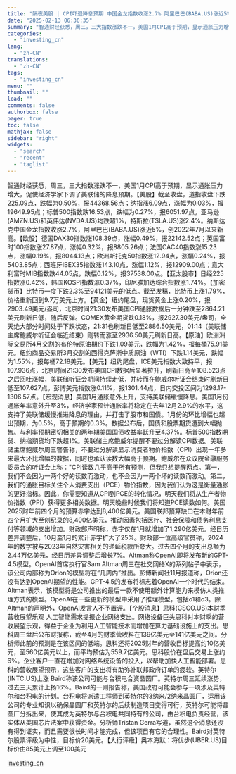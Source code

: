 ```yaml
---
title: "隔夜美股 | CPI吓退降息预期 中国金龙指数收涨2.7% 阿里巴巴(BABA.US)涨近5%"
date: "2025-02-13 06:36:35"
summary: "智通财经获悉，周三，三大指数涨跌不一，美国1月CPI高于预期，显示通胀压力增大，促使经济学家下调了..."
categories:
  - "investing_cn"
lang:
  - "zh-CN"
translations:
  - "zh-CN"
tags:
  - "investing_cn"
menu: ""
thumbnail: ""
lead: ""
comments: false
authorbox: false
pager: true
toc: false
mathjax: false
sidebar: "right"
widgets:
  - "search"
  - "recent"
  - "taglist"
---
```


智通财经获悉，周三，三大指数涨跌不一，美国1月CPI高于预期，显示通胀压力增大，促使经济学家下调了美联储的降息预期。【美股】截至收盘，道指收盘下跌225.09点，跌幅为0.50%，报44368.56点；纳指涨6.09点，涨幅为0.03%，报19649.95点；标普500指数跌16.53点，跌幅为0.27%，报6051.97点。亚马逊(AMZN.US)和英伟达(NVDA.US)均跌超1%，特斯拉(TSLA.US)涨2.4%。纳斯达克中国金龙指数收涨2.7%，阿里巴巴(BABA.US)涨近5%，创2022年7月以来新高。【欧股】德国DAX30指数涨108.39点，涨幅0.49%，报22142.52点；英国富时100指数涨27.87点，涨幅0.32%，报8805.26点；法国CAC40指数涨15.23点，涨幅0.19%，报8044.13点；欧洲斯托克50指数涨12.94点，涨幅0.24%，报5403.85点；西班牙IBEX35指数涨143.10点，涨幅1.12%，报12909.00点；意大利富时MIB指数跌44.05点，跌幅0.12%，报37538.00点。【亚太股市】日经225指数涨0.42%，韩国KOSPI指数涨0.37%，印尼雅加达综合指数涨1.74%。【加密货币】比特币一度下跌2.3%至94121美元的低点。截至发稿，比特币上涨1.79%，价格重新回到9.7万美元上方。【黄金】纽约尾盘，现货黄金上涨0.20%，报2903.49美元/盎司，北京时间21:30发布美国CPI通胀数据后一分钟跌至2864.21美元刷新日低，随后反弹。COMEX黄金期货跌0.18%，报2927.30美元/盎司，全天绝大部分时间处于下跌状态，21:31也刷新日低至2886.50美元，01:14（美联储主席鲍威尔听证会临近结束）则转而涨至2936.50美元刷新日高。【原油】欧洲洲际交易所4月交割的布伦特原油期价下跌1.09美元，跌幅为1.42%，报每桶75.91美元。纽约商品交易所3月交割的西得克萨斯中质原油（WTI）下跌1.14美元，跌幅为1.55%，报每桶72.18美元。【美元】纽约尾盘，ICE美元指数大致持平，报107.936点，北京时间21:30发布美国CPI数据后显著拉升，刷新日高至108.523点之后回吐涨幅，美联储听证会期间持续走低，并转而在鲍威尔听证会结束时刷新日低至107.627点。彭博美元指数涨0.11%，报1301.44点，日内交投区间为1298.17-1306.57点。【宏观消息】美国1月通胀意外上升，支持美联储缓慢降息。美国1月份通胀年率意外升至3%，经济学家预计通胀率将稳定在去年12月2.9%的水平，这支持了美联储缓慢推进降息的理由，并打击了股市和国债。1月份的环比增幅也超出预期，为0.5%，高于预期的0.3%。数据公布后，国债和股票期货遭到大幅抛售。与利率预期密切相关的两年期美国国债收益率跃升至4.37%。标普500指数期货、纳指期货均下跌超1%。美联储主席鲍威尔提醒不要过分解读CPI数据。美联储主席鲍威尔周三警告称，不要过分解读显示消费者物价指数（CPI）出现一年多来最大环比增幅的数据，同时也承认读数大幅高于预期。鲍威尔在众议院金融服务委员会的听证会上称："CPI读数几乎高于所有预测，但我只想提醒两点。第一，我们不会因为一两个好的读数而激动，也不会因为一两个坏的读数而激动。第二，我们的通胀目标关注个人消费支出（PCE）物价指数，因为我们认为这是衡量通胀的更好指标。因此，你需要知道从CPI到PCE的转化情况，明天我们将从生产者物价指数（PPI）获得更多相关数据。明天晚些时候我们将知道PCE读数如何。美国2025财年前四个月的预算赤字达到8,400亿美元。美国联邦预算缺口在本财年前四个月扩大至创纪录的8,400亿美元，推动因素包括医疗、社会保障和债务利息支付等领域的支出增加。财政部声明称，赤字仅在1月就增加了1,290亿美元。经日历差异调整后，10月至1月的累计赤字扩大了25%。财政部一位高级官员称，2024年的数字被与2023年自然灾害相关的递延税款所夸大。过去四个月的支出总额为2.44万亿美元，经日历差异调整后增长7%。Altman称OpenAI即将发布新的GPT-4.5模型。OpenAI首席执行官Sam Altman周三在社交网络X的系列帖子中表示，该公司内部称为Orion的模型将在“几周内”推出。彭博新闻社11月报道称，Orion还没有达到OpenAI期望的性能。GPT-4.5的发布将标志着OpenAI一个时代的结束。Altman表示，该模型将是公司推出的最后一款不使用额外计算能力来模仿人类推理方式的模型。OpenAI在一些更新的模型中采用了推理模型，包括o1和o3。除Altman的声明外，OpenAI发言人不予置评。【个股消息】思科(CSCO.US)本财季营收展望乐观 人工智能需求提振企业网络支出。网络设备巨头思科对本财季的营收展望乐观，得益于企业为利用人工智能技术而增加在算力基础设施上的支出。思科周三盘后公布财报称，截至4月的财季营收料在139亿美元至141亿美元之间。分析师此前的预测是在该区间的低端。思科还将2025财年的营收目标提高约10亿美元，至560亿美元以上，而平均预估为559.7亿美元。思科股价在盘后交易上涨约6%。企业客户一直在增加对网络系统设备的投入，以帮助加快人工智能部署。思科的营收展望预示，这些客户的支出将有助弥补联邦政府订单的疲软。英特尔(INTC.US)上涨 Baird称该公司可能与台积电合资晶圆厂。英特尔周三延续涨势，过去三天累计上扬16%。Baird的一则报告称，美国政府可能会参与一项涉及英特尔和台积电的计划。台积电将派遣工程师到英特尔的3纳米/2纳米晶圆厂，运用该公司的专业知识以确保晶圆厂和英特尔的后续制造项目变得可行，英特尔可能将晶圆厂分拆出来，使其成为英特尔与台积电共同持有的公司，由台积电负责经营，该实体从美国芯片法案中获得资金。分析师Tristan Gerra写道，虽然这个消息还没有得到证实，而且需要很长时间才能完成，但该项目有它的合理性。Baird对英特尔股票评级为中性，目标价20美元。【大行评级】奥本海默：将优步(UBER.US)目标价由85美元上调至100美元

[investing_cn](https://cn.investing.com/news/stock-market-news/article-2669038)
